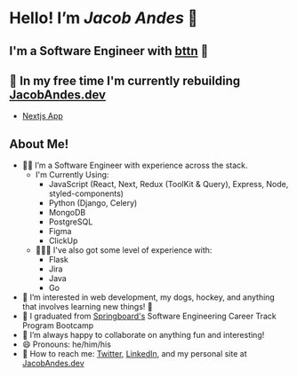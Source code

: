 # Hello! I’m ***Jacob Andes*** 👋

## I'm a Software Engineer with [bttn](https://bttnusa.com) 🎉

## 👷 In my free time I'm currently rebuilding [JacobAndes.dev](https://www.jacobandes.dev)

- [Nextjs App](https://github.com/booshja/portfolio-v3-next)

## About Me!

- 🧑‍💻 I’m a Software Engineer with experience across the stack.
  - I'm Currently Using:
    - JavaScript (React, Next, Redux (ToolKit & Query), Express, Node, styled-components)
    - Python (Django, Celery)
    - MongoDB
    - PostgreSQL
    - Figma
    - ClickUp
  - 👨🏻‍🚀 I've also got some level of experience with:
    - Flask
    - Jira
    - Java
    - Go
- 👀  I’m interested in web development, my dogs, hockey, and anything that involves learning new things! 📖
- 🌱 I graduated from [Springboard's](https://www.springboard.com/) Software Engineering Career Track Program Bootcamp
- 🧩 I’m always happy to collaborate on anything fun and interesting!
- 😄 Pronouns: he/him/his
- 💬 How to reach me: [Twitter](https://www.twitter.com/booshja), [LinkedIn](https://www.linkedin.com/in/jacobandes), and my personal site at [JacobAndes.dev](https://www.jacobandes.dev)
